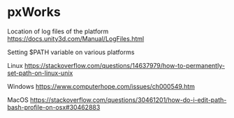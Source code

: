 # pxWorks
Location of log files of the platform https://docs.unity3d.com/Manual/LogFiles.html

Setting $PATH variable on various platforms

Linux https://stackoverflow.com/questions/14637979/how-to-permanently-set-path-on-linux-unix

Windows https://www.computerhope.com/issues/ch000549.htm

MacOS https://stackoverflow.com/questions/30461201/how-do-i-edit-path-bash-profile-on-osx#30462883
